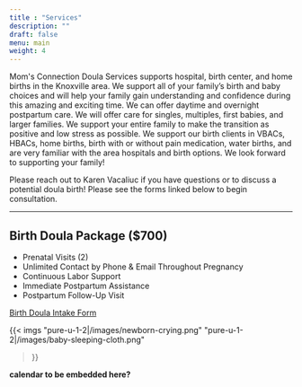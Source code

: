```yaml
---
title : "Services"
description: ""
draft: false
menu: main
weight: 4
---
```


Mom's Connection Doula Services supports hospital, birth center, and home
births in the Knoxville area. We support all of your family’s birth and baby
choices and will help your family gain understanding and confidence during this
amazing and exciting time. We can offer daytime and overnight postpartum care.
We will offer care for singles, multiples, first babies, and larger families.
We support your entire family to make the transition as positive and low stress
as possible. We support our birth clients in VBACs, HBACs, home births, birth
with or without pain medication, water births, and are very familiar with the
area hospitals and birth options. We look forward to supporting your family!

Please reach out to Karen Vacaliuc if you have questions or to discuss a
potential doula birth!  Please see the forms linked below to begin
consultation.

---

## Birth Doula Package ($700)

* Prenatal Visits (2)
* Unlimited Contact by Phone & Email Throughout Pregnancy
* Continuous Labor Support
* Immediate Postpartum Assistance
* Postpartum Follow-Up Visit

[Birth Doula Intake Form](/forms/birth-doula-intake-form.pdf)

{{< imgs
    "pure-u-1-2|/images/newborn-crying.png"
    "pure-u-1-2|/images/baby-sleeping-cloth.png"
>}}


<!--

## Postpartum Doula Package ($20/hour)

* Newborn Care
* Rest for New Parents
* Professional Knowledge and Guidance
* Light Housework & Meal Prep
* Sibling Care
* Breastfeeding Assistance

[Postpartum Doula Intake Form](/forms/postpartum-doula-intake-form.pdf)

{{< imgs
    "pure-u-1-2|/images/luke.jpg"
    "pure-u-1-2|/images/baby-sleeping-bed.png|90%"
>}}

-->

**calendar to be embedded here?**

